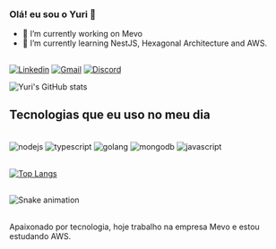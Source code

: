 ### Olá! eu sou o Yuri 🖖

- 🔭 I’m currently working on Mevo
- 🌱 I’m currently learning NestJS, Hexagonal Architecture and AWS.

##

[![Linkedin](https://img.shields.io/badge/LinkedIn-0077B5?style=for-the-badge&logo=linkedin&logoColor=white)](https://www.linkedin.com/in/yuri-brandeliki-589a39153/)
[![Gmail](https://img.shields.io/badge/Gmail-D14836?style=for-the-badge&logo=gmail&logoColor=white)](yuri.agopian@gmail.com.br)
[![Discord](https://img.shields.io/badge/Discord-7289DA?style=for-the-badge&logo=discord&logoColor=white)](#4820)


![Yuri's GitHub stats](https://github-readme-stats.vercel.app/api?username=yuriagopian&show_icons=true&theme=aura&count_private=true)

## Tecnologias que eu uso no meu dia

<div style="display: inline_block"><br/>
 <img align="center" alt="nodejs" src="https://img.shields.io/badge/Node.js-43853D?style=for-the-badge&logo=node.js&logoColor=white">
 <img align="center" alt="typescript" src="https://img.shields.io/badge/TypeScript-007ACC?style=for-the-badge&logo=typescript&logoColor=white">
  <img align="center" alt="golang" src="https://img.shields.io/badge/Go-00ADD8?style=for-the-badge&logo=go&logoColor=white">
   <img align="center" alt="mongodb" src="https://img.shields.io/badge/MongoDB-4EA94B?style=for-the-badge&logo=mongodb&logoColor=white">
    <img align="center" alt="javascript" src="https://img.shields.io/badge/JavaScript-F7DF1E?style=for-the-badge&logo=javascript&logoColor=black">
</div><br/>

[![Top Langs](https://github-readme-stats.vercel.app/api/top-langs/?username=yuriagopian&layout=compact&theme=aura&hide=jupyter,notebook&count_private=true&exclude_repo=python-hash-imersao)](https://github.com/anuraghazra/github-readme-stats)

 ##
 
![Snake animation](https://github.com/yuriagopian/yuriagopian/blob/output/github-contribution-grid-snake.svg)

<br/>
Apaixonado por tecnologia, hoje trabalho na empresa Mevo e estou estudando AWS.

<!--
**yuriagopian/yuriagopian** is a ✨ _special_ ✨ repository because its `README.md` (this file) appears on your GitHub profile.

Here are some ideas to get you started:

- 🔭 I’m currently working on ...
- 🌱 I’m currently learning ...
- 👯 I’m looking to collaborate on ...
- 🤔 I’m looking for help with ...
- 💬 Ask me about ...
- 📫 How to reach me: ...
- 😄 Pronouns: ...
- ⚡ Fun fact: ...

emojis
https://emojipedia.org/
temas
https://github.com/anuraghazra/github-readme-stats
https://github.com/anuraghazra/github-readme-stats/blob/master/themes/README.md
-->
